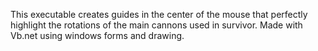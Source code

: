 This executable creates guides in the center of the mouse that perfectly highlight the rotations of the main cannons used in survivor. Made with Vb.net using windows forms and drawing.
